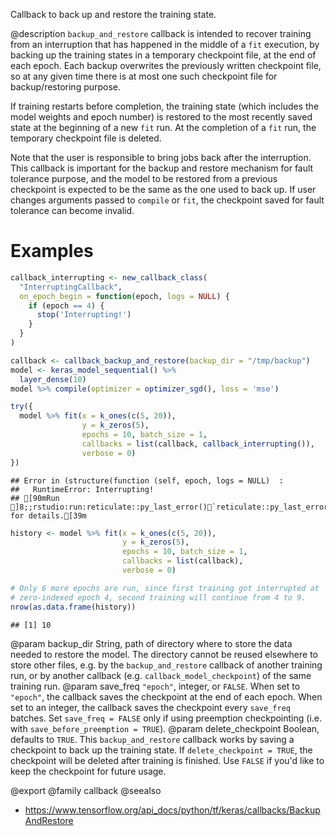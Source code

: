 Callback to back up and restore the training state.

@description
`backup_and_restore` callback is intended to recover training from an
interruption that has happened in the middle of a `fit` execution, by
backing up the training states in a temporary checkpoint file, at the end of
each epoch. Each backup overwrites the previously written checkpoint file,
so at any given time there is at most one such checkpoint file for
backup/restoring purpose.

If training restarts before completion, the training state (which includes
the model weights and epoch number) is restored to the most recently saved
state at the beginning of a new `fit` run. At the completion of a
`fit` run, the temporary checkpoint file is deleted.

Note that the user is responsible to bring jobs back after the interruption.
This callback is important for the backup and restore mechanism for fault
tolerance purpose, and the model to be restored from a previous checkpoint
is expected to be the same as the one used to back up. If user changes
arguments passed to `compile` or `fit`, the checkpoint saved for fault tolerance
can become invalid.

# Examples



```r
callback_interrupting <- new_callback_class(
  "InterruptingCallback",
  on_epoch_begin = function(epoch, logs = NULL) {
    if (epoch == 4) {
      stop('Interrupting!')
    }
  }
)

callback <- callback_backup_and_restore(backup_dir = "/tmp/backup")
model <- keras_model_sequential() %>%
  layer_dense(10)
model %>% compile(optimizer = optimizer_sgd(), loss = 'mse')

try({
  model %>% fit(x = k_ones(c(5, 20)),
                y = k_zeros(5),
                epochs = 10, batch_size = 1,
                callbacks = list(callback, callback_interrupting()),
                verbose = 0)
})
```

```
## Error in (structure(function (self, epoch, logs = NULL)  : 
##   RuntimeError: Interrupting!
## [90mRun ]8;;rstudio:run:reticulate::py_last_error()`reticulate::py_last_error()`]8;; for details.[39m
```

```r
history <- model %>% fit(x = k_ones(c(5, 20)),
                         y = k_zeros(5),
                         epochs = 10, batch_size = 1,
                         callbacks = list(callback),
                         verbose = 0)

# Only 6 more epochs are run, since first training got interrupted at
# zero-indexed epoch 4, second training will continue from 4 to 9.
nrow(as.data.frame(history))
```

```
## [1] 10
```

@param backup_dir String, path of directory where to store the data
    needed to restore the model. The directory
    cannot be reused elsewhere to store other files, e.g. by the
    `backup_and_restore` callback of another training run,
    or by another callback (e.g. `callback_model_checkpoint`)
    of the same training run.
@param save_freq `"epoch"`, integer, or `FALSE`. When set to `"epoch"`,
  the callback saves the checkpoint at the end of each epoch.
  When set to an integer, the callback saves the checkpoint every
  `save_freq` batches. Set `save_freq = FALSE` only if using
  preemption checkpointing (i.e. with `save_before_preemption = TRUE`).
@param delete_checkpoint Boolean, defaults to `TRUE`. This `backup_and_restore`
  callback works by saving a checkpoint to back up the training state.
  If `delete_checkpoint = TRUE`, the checkpoint will be deleted after
  training is finished. Use `FALSE` if you'd like to keep the checkpoint
  for future usage.

@export
@family callback
@seealso
+ <https://www.tensorflow.org/api_docs/python/tf/keras/callbacks/BackupAndRestore>
